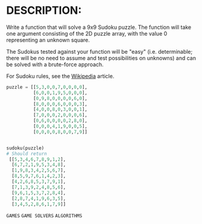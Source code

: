 # DESCRIPTION:

Write a function that will solve a 9x9 Sudoku puzzle. The function will take one argument consisting of the 2D puzzle array, with the value 0 representing an unknown square.

The Sudokus tested against your function will be "easy" (i.e. determinable; there will be no need to assume and test possibilities on unknowns) and can be solved with a brute-force approach.

For Sudoku rules, see the [Wikipedia][ref] article.

[ref]: https://en.wikipedia.org/wiki/Sudoku

```python
puzzle = [[5,3,0,0,7,0,0,0,0],
          [6,0,0,1,9,5,0,0,0],
          [0,9,8,0,0,0,0,6,0],
          [8,0,0,0,6,0,0,0,3],
          [4,0,0,8,0,3,0,0,1],
          [7,0,0,0,2,0,0,0,6],
          [0,6,0,0,0,0,2,8,0],
          [0,0,0,4,1,9,0,0,5],
          [0,0,0,0,8,0,0,7,9]]


sudoku(puzzle)
# Should return
 [[5,3,4,6,7,8,9,1,2],
  [6,7,2,1,9,5,3,4,8],
  [1,9,8,3,4,2,5,6,7],
  [8,5,9,7,6,1,4,2,3],
  [4,2,6,8,5,3,7,9,1],
  [7,1,3,9,2,4,8,5,6],
  [9,6,1,5,3,7,2,8,4],
  [2,8,7,4,1,9,6,3,5],
  [3,4,5,2,8,6,1,7,9]]
```


`GAMES` `GAME SOLVERS` `ALGORITHMS`
